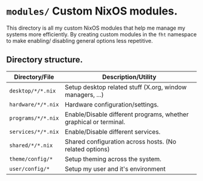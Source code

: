 # `modules/` Custom NixOS modules.

This directory is all my custom NixOS modules that help me manage my systems more
efficiently. By creating custom modules in the `fht` namespace to make enabling/
disabling general options less repetitive.

## Directory structure.

| Directory/File     | Description/Utility                                               |
| ------------------ | ----------------------------------------------------------------- |
| `desktop/*/*.nix`  | Setup desktop related stuff (X.org, window managers, ...)         |
| `hardware/*/*.nix` | Hardware configuration/settings.                                  |
| `programs/*/*.nix` | Enable/Disable different programs, whether graphical or terminal. |
| `services/*/*.nix` | Enable/Disable different services.                                |
| `shared/*/*.nix`   | Shared configuration across hosts. (No related options)           |
| `theme/config/*`   | Setup theming across the system.                                  |
| `user/config/*`    | Setup my user and it's environment                                |
